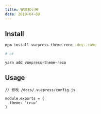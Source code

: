```yaml
---
title: 安装和引用
date: 2019-04-09
---
```


## Install

```bash
npm install vuepress-theme-reco -dev--save

# or

yarn add vuepress-theme-reco
```

## Usage

```javscript
// 修改 /docs/.vuepress/config.js

module.exports = {
  theme: 'reco'
}  
```